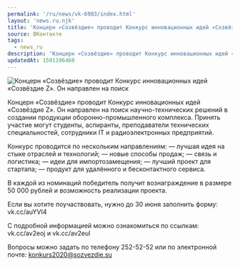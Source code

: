 ```yaml
---
permalink: '/ru/news/vk-6983/index.html'
layout: 'news.ru.njk'
title: 'Концерн «Созвёздие» проводит Конкурс инновационных идей «Созвёздие Z».'
source: ВКонтакте
tags:
  - news_ru
description: 'Концерн «Созвёздие» проводит Конкурс инновационных идей «Созвёздие Z».'
updatedAt: 1591196460
---
```

![Концерн «Созвёздие» проводит Конкурс инновационных идей «Созвёздие Z». Он направлен на поиск](https://sun9-63.userapi.com/impg/c855524/v855524980/242f79/_Y83JEwznZE.jpg?size=1280x851&quality=96&proxy=1&sign=2657d673a7c960fb9da6afebda79354d&c_uniq_tag=vRu51OZOGb9yja1p--2HAG85EcK9_qzcs4lxyXTQLMQ&type=album)

Концерн «Созвёздие» проводит Конкурс инновационных идей «Созвёздие Z». Он направлен на поиск научно-технических решений в создании продукции оборонно-промышленного комплекса. Принять участие могут студенты, аспиранты, преподаватели технических специальностей, сотрудники IT и радиоэлектронных предприятий.

Конкурс проводится по нескольким направлениям:
— лучшая идея на стыке отраслей и технологий;
— новые способы продаж;
— связь и логистика;
— идеи для импортозамещения;
— лучший проект для стартапа;
— продукт для удалённого и бесконтактного сервиса.

В каждой из номинаций победитель получит вознаграждение в размере 50 000 рублей и возможность реализации проекта.

Если вы хотите поучаствовать, нужно до 30 июня заполнить форму: vk.cc/auYVI4

С подробной информацией можно ознакомиться по ссылкам: vk.cc/av2eoj и vk.cc/av2eul

Вопросы можно задать по телефону 252-52-52 или по электронной почте: konkurs2020@sozvezdie.su
